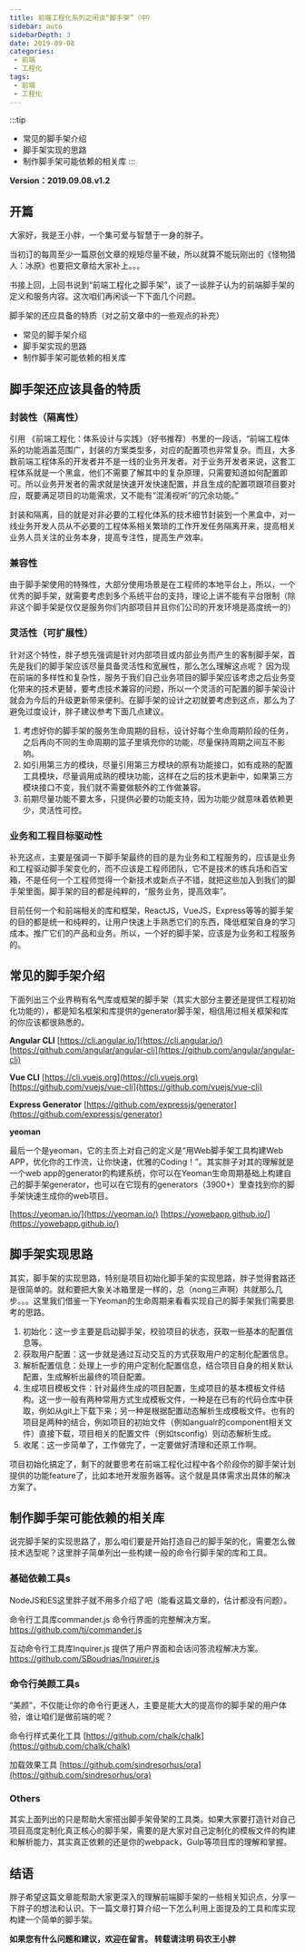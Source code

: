 ```yaml
--- 
title: 前端工程化系列之闲谈“脚手架”（中）
sidebar: auto
sidebarDepth: 3
date: 2019-09-08
categories: 
 - 前端
 - 工程化
tags: 
 - 前端
 - 工程化
---
```


:::tip
* 常见的脚手架介绍
* 脚手架实现的思路
* 制作脚手架可能依赖的相关库
:::
<!-- more -->

**Version：2019.09.08.v1.2**


## 开篇
大家好，我是王小胖，一个集可爱与智慧于一身的胖子。

当初订的每周至少一篇原创文章的规矩尽量不破，所以就算不能玩刚出的《怪物猎人：冰原》也要把文章给大家补上。。。

书接上回，上回书说到“前端工程化之脚手架”，谈了一谈胖子认为的前端脚手架的定义和服务内容。这次咱们再闲谈一下下面几个问题。

脚手架的还应具备的特质（对之前文章中的一些观点的补充）

* 常见的脚手架介绍
* 脚手架实现的思路
* 制作脚手架可能依赖的相关库

## 脚手架还应该具备的特质

### 封装性（隔离性）
引用 《前端工程化：体系设计与实践》（好书推荐）书里的一段话，“前端工程体系的功能涵盖范围广，封装的方案类型多，对应的配置项也非常复杂。而且，大多数前端工程体系的开发者并不是一线的业务开发者。对于业务开发者来说，这套工程体系就是一个黑盒，他们不需要了解其中的复杂原理，只需要知道如何配置即可。所以业务开发者的需求就是快速开发快速配置，并且生成的配置项跟项目要对应，既要满足项目的功能需求，又不能有“混淆视听”的冗余功能。”

封装和隔离，目的就是对非必要的工程化体系的技术细节封装到一个黑盒中，对一线业务开发人员从不必要的工程体系相关繁琐的工作开发任务隔离开来，提高相关业务人员关注的业务本身，提高专注性，提高生产效率。

### 兼容性
由于脚手架使用的特殊性，大部分使用场景是在工程师的本地平台上，所以，一个优秀的脚手架，就需要考虑到多个系统平台的支持，理论上讲不能有平台限制（除非这个脚手架是仅仅是服务你们内部项目并且你们公司的开发环境是高度统一的）

### 灵活性（可扩展性）
针对这个特性，胖子想先强调是针对内部项目或内部业务而产生的客制脚手架，首先是我们的脚手架应该尽量具备灵活性和宽展性，那么怎么理解这点呢？
因为现在前端的多样性和复杂性，服务于我们自己业务项目的脚手架应该考虑之后业务变化带来的技术更替，要考虑技术兼容的问题，所以一个灵活的可配置的脚手架设计就会为今后的升级更新带来便利。在脚手架的设计之初就要考虑到这点，那么为了避免过度设计，胖子建议参考下面几点建议。

1. 考虑好你的脚手架的服务生命周期的目标，设计好每个生命周期阶段的任务，之后再向不同的生命周期的篮子里填充你的功能，尽量保持周期之间互不影响。
2. 如引用第三方的模块，尽量引用第三方模块的原有功能接口，如有成熟的配置工具模块，尽量调用成熟的模块功能，这样在之后的技术更新中，如果第三方模块接口不变，我们就不需要做额外的工作做兼容。
3. 前期尽量功能不要太多，只提供必要的功能支持，因为功能少就意味着依赖更少，灵活性可控。


### 业务和工程目标驱动性
补充这点，主要是强调一下脚手架最终的目的是为业务和工程服务的，应该是业务和工程驱动脚手架变化的，而不应该是工程师团队，它不是技术的练兵场和百宝箱，不是任何一个工程师觉得一个新技术或新点子不错，就把这些加入到我们的脚手架里面。脚手架的目的都是纯粹的，“服务业务，提高效率”。

目前任何一个和前端相关的库和框架，ReactJS，VueJS，Express等等的脚手架的目的都是统一和纯粹的，让用户快速上手熟悉它们的东西，降低框架自身的学习成本。推广它们的产品和业务。所以，一个好的脚手架，应该是为业务和工程服务的。

## 常见的脚手架介绍

下面列出三个业界稍有名气库或框架的脚手架（其实大部分主要还是提供工程初始化功能的），都是知名框架和库提供的generator脚手架，相信用过相关框架和库的你应该都很熟悉的。

**Angular CLI**
[https://cli.angular.io/](https://cli.angular.io/)
[https://github.com/angular/angular-cli](https://github.com/angular/angular-cli)


**Vue CLI**
[https://cli.vuejs.org](https://cli.vuejs.org)
[https://github.com/vuejs/vue-cli](https://github.com/vuejs/vue-cli)

**Express Generator**
[https://github.com/expressjs/generator](https://github.com/expressjs/generator)


**yeoman**

最后一个是yeoman，它的主页上对自己的定义是“用Web脚手架工具构建Web APP，优化你的工作流，让你快速，优雅的Coding！”。其实胖子对其的理解就是一个web app的generator的构建系统，你可以在Yeoman生命周期基础上构建自己的脚手架generator，也可以在它现有的generators（3900+）里查找到你的脚手架快速生成你的web项目。

[https://yeoman.io/](https://yeoman.io/)
[https://yowebapp.github.io/](https://yowebapp.github.io/)

## 脚手架实现思路

其实，脚手架的实现思路，特别是项目初始化脚手架的实现思路，胖子觉得套路还是很简单的。就和要把大象关冰箱里是一样的，总（nong三声啊）共就那么几步。。。这里我们借鉴一下Yeoman的生命周期来看看实现自己的脚手架我们需要思考的思路。

1. 初始化：这一步主要是启动脚手架，校验项目的状态，获取一些基本的配置信息等。
2. 获取用户配置：这一步就是通过互动交互的方式获取用户的定制化配置信息。
3. 解析配置信息：处理上一步的用户定制化配置信息，结合项目自身的相关默认配置，生成解析出最终的项目配置。
4. 生成项目模板文件：针对最终生成的项目配置，生成项目的基本模板文件结构。这一步一般有两种常用方式生成模板文件，一种是在已有的代码仓库中获取，例如从git上下载下来；另一种是根据配置动态解析生成模板文件。也有的项目是两种的结合，例如项目的初始文件（例如angualr的component相关文件）直接下载，项目相关的配置文件（例如tsconfig）则动态解析生成。
5. 收尾：这一步简单了，工作做完了，一定要做好清理和还原工作啊。

项目初始化搞定了，剩下的就要思考在前端工程化过程中各个阶段你的脚手架计划提供的功能feature了，比如本地开发服务器等。这个就是具体需求出具体的解决方案了。

## 制作脚手架可能依赖的相关库

说完脚手架的实现思路了，那么咱们要是开始打造自己的脚手架的化，需要怎么做技术选型呢？这里胖子简单列出一些构建一般的命令行脚手架的库和工具。

### 基础依赖工具s

NodeJS和ES这里胖子就不用多介绍了吧（能看这篇文章的，估计都没有问题）。

命令行工具库commander.js
命令行界面的完整解决方案。
https://github.com/tj/commander.js

互动命令行工具库Inquirer.js
提供了用户界面和会话问答流程解决方案。
https://github.com/SBoudrias/Inquirer.js


### 命令行美颜工具s
“美颜”，不仅能让你的命令行更迷人，主要是能大大的提高你的脚手架的用户体验，谁让咱们是做前端的呢？

命令行样式美化工具
[https://github.com/chalk/chalk](https://github.com/chalk/chalk)

加载效果工具
[https://github.com/sindresorhus/ora](https://github.com/sindresorhus/ora)

### Others
其实上面列出的只是帮助大家搭出脚手架骨架的工具类。如果大家要打造针对自己项目高度定制化真正核心的脚手架，需要的是大家对自己定制化的模板文件的构建和解析能力，其实真正依赖的还是你的webpack，Gulp等项目库的理解和掌握。

## 结语

胖子希望这篇文章能帮助大家更深入的理解前端脚手架的一些相关知识点，分享一下胖子的想法和认识。下一篇文章打算介绍一下怎么利用上面提及的工具和库实现构建一个简单的脚手架。

**如果您有什么问题和建议，欢迎在留言。
转载请注明 码农王小胖**